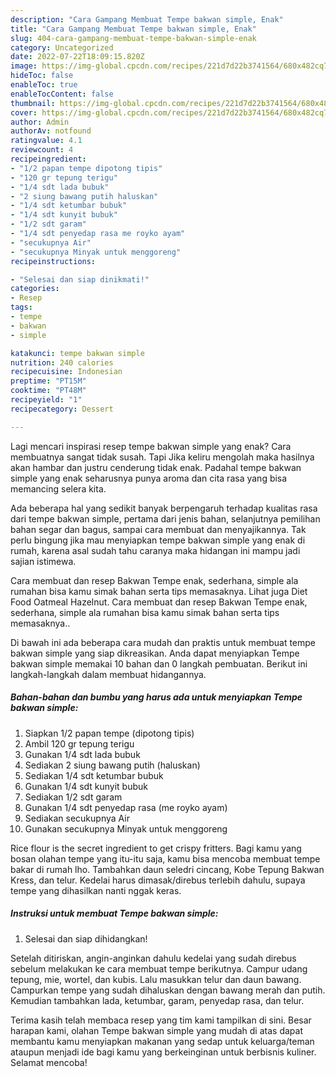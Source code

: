 ```yaml
---
description: "Cara Gampang Membuat Tempe bakwan simple, Enak"
title: "Cara Gampang Membuat Tempe bakwan simple, Enak"
slug: 404-cara-gampang-membuat-tempe-bakwan-simple-enak
category: Uncategorized
date: 2022-07-22T18:09:15.820Z
image: https://img-global.cpcdn.com/recipes/221d7d22b3741564/680x482cq70/tempe-bakwan-simple-foto-resep-utama.jpg
hideToc: false
enableToc: true
enableTocContent: false
thumbnail: https://img-global.cpcdn.com/recipes/221d7d22b3741564/680x482cq70/tempe-bakwan-simple-foto-resep-utama.jpg
cover: https://img-global.cpcdn.com/recipes/221d7d22b3741564/680x482cq70/tempe-bakwan-simple-foto-resep-utama.jpg
author: Admin
authorAv: notfound
ratingvalue: 4.1
reviewcount: 4
recipeingredient:
- "1/2 papan tempe dipotong tipis"
- "120 gr tepung terigu"
- "1/4 sdt lada bubuk"
- "2 siung bawang putih haluskan"
- "1/4 sdt ketumbar bubuk"
- "1/4 sdt kunyit bubuk"
- "1/2 sdt garam"
- "1/4 sdt penyedap rasa me royko ayam"
- "secukupnya Air"
- "secukupnya Minyak untuk menggoreng"
recipeinstructions:

- "Selesai dan siap dinikmati!"
categories:
- Resep
tags:
- tempe
- bakwan
- simple

katakunci: tempe bakwan simple 
nutrition: 240 calories
recipecuisine: Indonesian
preptime: "PT15M"
cooktime: "PT48M"
recipeyield: "1"
recipecategory: Dessert

---
```



Lagi mencari inspirasi resep tempe bakwan simple yang enak? Cara membuatnya sangat tidak susah. Tapi Jika keliru mengolah maka hasilnya akan hambar dan justru cenderung tidak enak. Padahal tempe bakwan simple yang enak seharusnya punya aroma dan cita rasa yang bisa memancing selera kita.


Ada beberapa hal yang sedikit banyak berpengaruh terhadap kualitas rasa dari tempe bakwan simple, pertama dari jenis bahan, selanjutnya pemilihan bahan segar dan bagus, sampai cara membuat dan menyajikannya. Tak perlu bingung jika mau menyiapkan tempe bakwan simple yang enak di rumah, karena asal sudah tahu caranya maka hidangan ini mampu jadi sajian istimewa.

Cara membuat dan resep Bakwan Tempe enak, sederhana, simple ala rumahan bisa kamu simak bahan serta tips memasaknya. Lihat juga Diet Food Oatmeal Hazelnut. Cara membuat dan resep Bakwan Tempe enak, sederhana, simple ala rumahan bisa kamu simak bahan serta tips memasaknya..


Di bawah ini ada beberapa cara mudah dan praktis untuk membuat tempe bakwan simple yang siap dikreasikan. Anda dapat menyiapkan Tempe bakwan simple memakai 10 bahan dan 0 langkah pembuatan. Berikut ini langkah-langkah dalam membuat hidangannya.

<!--inarticleads1-->

##### Bahan-bahan dan bumbu yang harus ada untuk menyiapkan Tempe bakwan simple:

1. Siapkan 1/2 papan tempe (dipotong tipis)
1. Ambil 120 gr tepung terigu
1. Gunakan 1/4 sdt lada bubuk
1. Sediakan 2 siung bawang putih (haluskan)
1. Sediakan 1/4 sdt ketumbar bubuk
1. Gunakan 1/4 sdt kunyit bubuk
1. Sediakan 1/2 sdt garam
1. Gunakan 1/4 sdt penyedap rasa (me royko ayam)
1. Sediakan secukupnya Air
1. Gunakan secukupnya Minyak untuk menggoreng


Rice flour is the secret ingredient to get crispy fritters. Bagi kamu yang bosan olahan tempe yang itu-itu saja, kamu bisa mencoba membuat tempe bakar di rumah lho. Tambahkan daun seledri cincang, Kobe Tepung Bakwan Kress, dan telur. Kedelai harus dimasak/direbus terlebih dahulu, supaya tempe yang dihasilkan nanti nggak keras. 

<!--inarticleads2-->

##### Instruksi untuk membuat Tempe bakwan simple:


1. Selesai dan siap dihidangkan!

Setelah ditiriskan, angin-anginkan dahulu kedelai yang sudah direbus sebelum melakukan ke cara membuat tempe berikutnya. Campur udang tepung, mie, wortel, dan kubis. Lalu masukkan telur dan daun bawang. Campurkan tempe yang sudah dihaluskan dengan bawang merah dan putih. Kemudian tambahkan lada, ketumbar, garam, penyedap rasa, dan telur. 

Terima kasih telah membaca resep yang tim kami tampilkan di sini. Besar harapan kami, olahan Tempe bakwan simple yang mudah di atas dapat membantu kamu menyiapkan makanan yang sedap untuk keluarga/teman ataupun menjadi ide bagi kamu yang berkeinginan untuk berbisnis kuliner. Selamat mencoba!
